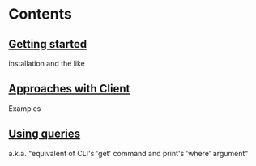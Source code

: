 # Contents
## [Getting started](https://github.com/boenrobot/PEAR2_Net_RouterOS/wiki/Getting-started)
installation and the like
## [Approaches with Client](https://github.com/boenrobot/PEAR2_Net_RouterOS/wiki/Approaches-with-Client)
Examples
## [Using queries](https://github.com/boenrobot/PEAR2_Net_RouterOS/wiki/Using-queries)
a.k.a. "equivalent of CLI's 'get' command and print's 'where' argument"